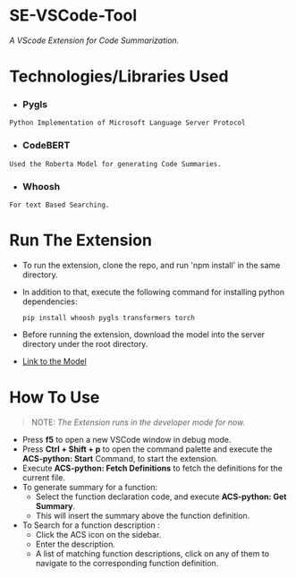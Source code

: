 # SE-VSCode-Tool

_A VScode Extension for Code Summarization._

# Technologies/Libraries Used

-   ### Pygls
```
Python Implementation of Microsoft Language Server Protocol
```
-   ### CodeBERT
```
Used the Roberta Model for generating Code Summaries.
```
-   ### Whoosh
```
For text Based Searching.
```


# Run The Extension


-   To run the extension, clone the repo, and run 'npm install' in the same directory.

-   In addition to that, execute the following command for installing python dependencies:
    ```
    pip install whoosh pygls transformers torch
    ```
-   Before running the extension, download the model into the server directory under the root directory.

-   [Link to the Model](https://code-summary.s3.amazonaws.com/pytorch_model.bin)

# How To Use
> NOTE: _The Extension runs in the developer mode for now._

* Press **f5** to open a new VSCode window in debug mode.
* Press **Ctrl + Shift + p** to open the command palette and execute the **ACS-python: Start** Command, to start the extension.
* Execute **ACS-python: Fetch Definitions** to fetch the definitions for the current file.
* To generate summary for a function:
    * Select the function declaration code, and execute **ACS-python: Get Summary**.
    * This will insert the summary above the function definition.
* To Search for a function description :
    * Click the ACS icon on the sidebar. 
    * Enter the description.
    * A list of matching function descriptions, click on any of them to navigate to the corresponding function definition.
